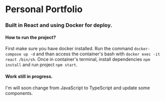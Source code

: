 # Personal Portfolio

### Built in React and using Docker for deploy.  

#### How to run the project?
First make sure you have docker installed. Run the command `docker-compose up -d` and than access the container's bash with `docker exec -it react /bin/sh`. Once in container's terminal, install dependencies `npm install` and run project `npm start`.

#### Work still in progress. 
I'm will soon change from JavaScript to TypeScript and update some components.